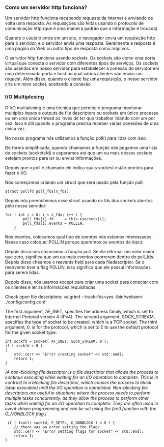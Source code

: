 ### Como um servidor http funciona?

Um servidor http funciona recebendo requests da internet e enviando de volta uma resposta. As requisições são feitas usando o protocolo de comunicação http (que é uma maneira padrão que a informação é trocada). 

Quando o usuário entra em um site, o navegador envia um requisição http para o servidor, e o servidor envia uma resposta. Geralmente a resposta é uma página da Web ou outro tipo de resposta como arquivos.

O servidor http funciona usando sockets. Os sockets são como uma porta virtual que conecta o servidor com diferentes tipos de serviços. Os sockets são usandos em nosso servidor para estabelecer a conexão do servidor em uma determinada porta e host no qual vários clientes vão enviar um request. Além disso, quando o cliente faz uma requisição, o nosso servidor cria um novo socket, aceitando a conexão. 

### I/O Multiplexing

O I/O multiplexing é uma técnica que permite o programa monitorar multiplos inputs e outputs de file descriptors ou sockets em único processo ou em uma única thread ao invés de ter que trabalhar lidando com um por vez. Isso é útil quando o programa precisa receber várias conexões de uma única vez. 

No nosso programa nós utilizamos a função poll() para lidar com isso.

De forma simplificada, quando chamamos a função  nós pegamos uma lista de sockets (socketsfd) e esperamos até que um ou mais desses sockets estejam prontos para ler ou enviar informações. 

Depois que o poll é chamado ele indica quais sockest estão prontos para fazer o I/O. 

Nós começamos criando um struct que será usado pela função poll:

```
struct pollfd poll_fds[n_fds];
```

Depois nós preenchemos esse struct usando os fds dos sockets abertos pelo nosso servidor:

```
for ( int i = 0; i < n_fds; i++ ) {
        poll_fds[i].fd     = this->sockets[i];
        poll_fds[i].events = POLLIN;
    }
```

Nos eventos, colocamos qual tipo de eventos nós estamos interessados. Nesse caso coloquei POLLIN porque queremos os eventos de input. 

Depois disso nós chamamos a função poll. Se ela retornar um valor maior que zero, significa que um ou mais eventos ocorreram dentro do poll_fds. Depois disso cheamos o reevents field para cada filedescriptor. Se o reenvento tiver a flag POLLIN, isso significa que ele possui informações para serem lidas.

Depois disso, nós usamos accept para criar uma socket para conectar com os clientes e ler as informações requisitadas. 


Check open file descriptors:
valgrind --track-fds=yes ./bin/webserv ./config/config.conf


The first argument, AF_INET, specifies the address family, which is set to Internet Protocol version 4 (IPv4). The second argument, SOCK_STREAM, specifies the type of socket to be created, which is a TCP socket. The third argument, 0, is for the protocol, which is set to 0 to use the default protocol for the given socket type.
```
int sockfd = socket( AF_INET, SOCK_STREAM, 0 );
if ( sockfd < 0 ) 
{
    std::cerr << "Error creating socket" << std::endl;
    return 1;
}
```

/*A non-blocking file descriptor is a file descriptor that allows the
process to continue executing while waiting for an I/O operation to
complete. This is in contrast to a blocking file descriptor, which
causes the process to block (stop execution) until the I/O operation is
completed. Non-blocking file descriptors are useful in situations where
the process needs to perform multiple tasks concurrently, as they allow
the process to perform other tasks while waiting for an I/O operation to
complete. They are often used in event-driven programming and can be set
using the fcntl function with the O_NONBLOCK flag.*/

```
 if ( fcntl( sockfd, F_SETFL, O_NONBLOCK ) < 0 ) {
    // there was an error setting the flags
    std::cerr << "Error setting flags for socket" << std::endl;
    return 1;
}
```